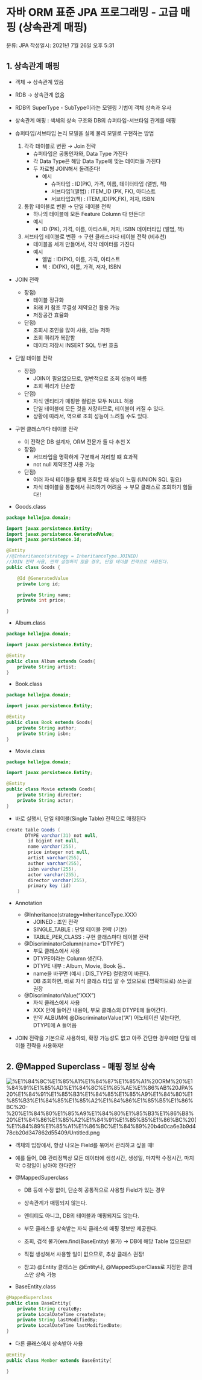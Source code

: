 # 자바 ORM 표준 JPA 프로그래밍 - 고급 매핑 (상속관계 매핑)

분류:  JPA
작성일시: 2021년 7월 26일 오후 5:31

## 1. 상속관계 매핑

- 객체 → 상속관계 있음
- RDB → 상속관계 없음
- RDB의 SuperType - SubType이라는 모델링 기법이 객체 상속과 유사
- 상속관계 매핑 : 색체의 상속 구조와 DB의 슈퍼타입-서브타임 관계를 매핑

- 슈퍼타입/서브타입 논리 모델을 실제 물리 모델로 구현하는 방법
    1. 각각 테이블로 변환 → Join 전략
        - 슈퍼타입은 공통인자와, Data Type 가진다
        - 각 Data Type은 해당 Data Type에 맞는 데이터들 가진다
        - 두 자료형 JOIN해서 돌려준다!
            - 예시
                - 슈퍼타입 : ID(PK), 가격, 이름, 데이터타입 (앨범, 책)
                - 서브타입1(앨범) : ITEM_ID (PK, FK), 아티스트
                - 서브타입2(책) : ITEM_ID(PK,FK), 저자, ISBN
    2. 통합 테이블로 변환 → 단일 테이블 전략
        - 하나의 테이블에 모든 Feature Column 다 만든다!
        - 예시
            - ID (PK), 가격, 이름, 아티스트, 저자, ISBN 데이터타입 (앨범, 책)
    3. 서브타입 테이블로 변환 → 구현 클래스마다 테이블 전략 (비추천)
        - 테이블을 세개 만들어서, 각각 데이터를 가진다
        - 예시
            - 앨범 : ID(PK), 이름, 가격, 아티스트
            - 책 : ID(PK), 이름, 가격, 저자, ISBN

- JOIN 전략
    - 장점)
        - 테이블 정규화
        - 외래 키 참조 무결성 제약요건 활용 가능
        - 저장공간 효율화
    - 단점)
        - 조회시 조인을 많이 사용, 성능 저하
        - 조회 쿼리가 복잡함
        - 데이터 저장시 INSERT SQL 두번 호출

- 단일 테이블 전략
    - 장점)
        - JOIN이 필요없으므로, 일반적으로 조회 성능이 빠름
        - 조회 쿼리가 단순함
    - 단점)
        - 자식 엔티티가 매핑한 컬럼은 모두 NULL 허용
        - 단일 테이블에 모든 것을 저장하므로, 테이블이 커질 수 있다.
        - 상황에 따라서, 역으로 조회 성능이 느려질 수도 있다.

- 구현 클래스마다 테이블 전략
    - 이 전략은 DB 설계자, ORM 전문가 둘 다 추천 X
    - 장점)
        - 서브타입을 명확하게 구분해서 처리할 떄 효과적
        - not null 제약조건 사용 가능
    - 단점)
        - 여러 자식 테이블을 함께 조회할 때 성능이 느림 (UNION SQL 필요)
        - 자식 테이블을 통합해서 쿼리하기 어려움 → 부모 클래스로 조회하기 힘들다!!

- Goods.class

```java
package hellojpa.domain;

import javax.persistence.Entity;
import javax.persistence.GeneratedValue;
import javax.persistence.Id;

@Entity
//@Inheritance(strategy = InheritanceType.JOINED)
//JOIN 전략 사용, 만약 설정하지 않을 경우, 단일 테이블 전략으로 사용된다.
public class Goods {

    @Id @GeneratedValue
    private Long id;

    private String name;
    private int price;

}
```

- Album.class

```java
package hellojpa.domain;

import javax.persistence.Entity;

@Entity
public class Album extends Goods{
    private String artist;
}
```

- Book.class

```java
package hellojpa.domain;

import javax.persistence.Entity;

@Entity
public class Book extends Goods{
    private String author;
    private String isbn;
}
```

- Movie.class

```java
package hellojpa.domain;

import javax.persistence.Entity;

@Entity
public class Movie extends Goods{
    private String director;
    private String actor;
}
```

- 바로 실행시, 단일 테이블(Single Table) 전략으로 매칭된다

```java
create table Goods (
       DTYPE varchar(31) not null,
        id bigint not null,
        name varchar(255),
        price integer not null,
        artist varchar(255),
        author varchar(255),
        isbn varchar(255),
        actor varchar(255),
        director varchar(255),
        primary key (id)
    )
```

- Annotation
    - @Inheritance(strategy=InheritanceType.XXX)
        - JOINED : 조인 전략
        - SINGLE_TABLE : 단일 테이블 전략 (기본)
        - TABLE_PER_CLASS : 구현 클래스마다 테이블 전략
    - @DiscriminatorColumn(name=“DTYPE”)
        - 부모 클래스에서 사용
        - DTYPE이라는 Column 생긴다.
        - DTYPE 내부 : Album, Movie, Book 등..
        - name을 바꾸면 (예시 : DIS_TYPE) 컬럼명이 바뀐다.
        - DB 조회하면, 바로 자식 클래스 타입 알 수 있으므로 (명확하므로) 쓰는걸 권장
    - @DiscriminatorValue(“XXX”)
        - 자식 클래스에서 사용
        - XXX 안에 들어간 내용이, 부모 클래스의 DTYPE에 들어간다.
        - 만약 ALBUM에 @DiscriminatorValue(“A”) 어노테이션 넣는다면, DTYPE에 A 들어옴

- JOIN 전략을 기본으로 사용하되, 확장 가능성도 없고 아주 간단한 경우에만 단일 테이블 전략을 사용하자!

## 2. @Mapped Superclass - 매핑 정보 상속

![%E1%84%8C%E1%85%A1%E1%84%87%E1%85%A1%20ORM%20%E1%84%91%E1%85%AD%E1%84%8C%E1%85%AE%E1%86%AB%20JPA%20%E1%84%91%E1%85%B3%E1%84%85%E1%85%A9%E1%84%80%E1%85%B3%E1%84%85%E1%85%A2%E1%84%86%E1%85%B5%E1%86%BC%20-%20%E1%84%80%E1%85%A9%E1%84%80%E1%85%B3%E1%86%B8%20%E1%84%86%E1%85%A2%E1%84%91%E1%85%B5%E1%86%BC%20(%E1%84%89%E1%85%A1%E1%86%BC%E1%84%89%20b4d0ca6e3b9d478cb20d347862d55409/Untitled.png](https://github.com/LemonDouble/TIL/blob/main/JPA/img/Untitled%2019.png)

- 객체의 입장에서, 항상 나오는 Field를 묶어서 관리하고 싶을 때!
- 예를 들어, DB 관리정책상 모든 데이터에 생성시간, 생성일, 마지막 수정시간, 마지막 수정일이 남아야 한다면?

- @MappedSuperclass
    - DB 등에 수정 없이, 단순히 공통적으로 사용할 Field가 있는 경우
    - 상속관계가 매핑되지 않는다.
    - 엔티티도 아니고, DB의 테이블과 매핑되지도 않는다.
    - 부모 클래스를 상속받는 자식 클래스에 매핑 정보만 제공한다.
    - 조회, 검색 불가(em.find(BaseEntity) 불가) → DB에 해당 Table 없으므로!
    - 직접 생성해서 사용할 일이 없으므로, 추상 클래스 권장!

    - 참고) @Entity 클래스는 @Entity나, @MappedSuperClass로 지정한 클래스만 상속 가능
- BaseEntity.class

```java
@MappedSuperclass
public class BaseEntity{
	private String createBy;
	private LocalDateTime createDate;
	private String lastModifiedBy;
	private LocalDateTime lastModifiedDate;
}
```

- 다른 클래스에서 상속받아 사용

```java
@Entity
public class Member extends BaseEntity{

}
```